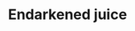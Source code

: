 ---
layout: item
title: Endarkened juice
item-id: 20911
datatable: true
id: 20911
name: "Endarkened juice"
members: true
lowalch: 0
highalch: 1
examine: "A dark magic has imbued this juice."
monsters:
  - id: 7548
    name: "Scavenger beast"
    members: true
    combat_level: 0
    wiki_url: "https://oldschool.runescape.wiki/w/Scavenger_beast#Normal"
    drops:
      - quantity: "6-16"
        rarity: 0.1111111111111111
    image: "https://oldschool.runescape.wiki/images/6/6a/Corrupted_scavenger.png?5fd4b"
  - id: 7566
    name: "Vasa Nistirio"
    members: true
    combat_level: 0
    wiki_url: "https://oldschool.runescape.wiki/w/Vasa_Nistirio"
    drops:
      - quantity: "5"
        rarity: 1
    image: "https://oldschool.runescape.wiki/images/7/75/Vasa_Nistirio.png?ae39f"
---
